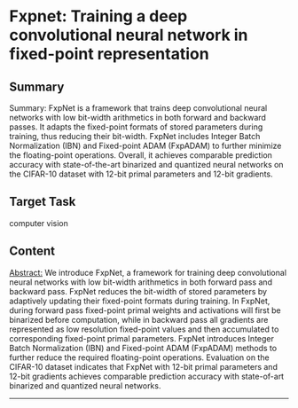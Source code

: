 # Fxpnet: Training a deep convolutional neural network in fixed-point representation

## Summary

Summary: FxpNet is a framework that trains deep convolutional neural networks with low bit-width arithmetics in both forward and backward passes. It adapts the fixed-point formats of stored parameters during training, thus reducing their bit-width. FxpNet includes Integer Batch Normalization (IBN) and Fixed-point ADAM (FxpADAM) to further minimize the floating-point operations. Overall, it achieves comparable prediction accuracy with state-of-the-art binarized and quantized neural networks on the CIFAR-10 dataset with 12-bit primal parameters and 12-bit gradients.


## Target Task

computer vision

## Content

<Abstract:>
We introduce FxpNet, a framework for training deep convolutional neural networks with low bit-width arithmetics in both forward pass and backward pass. FxpNet reduces the bit-width of stored parameters by adaptively updating their fixed-point formats during training. In FxpNet, during forward pass fixed-point primal weights and activations will first be binarized before computation, while in backward pass all gradients are represented as low resolution fixed-point values and then accumulated to corresponding fixed-point primal parameters. FxpNet introduces Integer Batch Normalization (IBN) and Fixed-point ADAM (FxpADAM) methods to further reduce the required floating-point operations. Evaluation on the CIFAR-10 dataset indicates that FxpNet with 12-bit primal parameters and 12-bit gradients achieves comparable prediction accuracy with state-of-art binarized and quantized neural networks.



---

